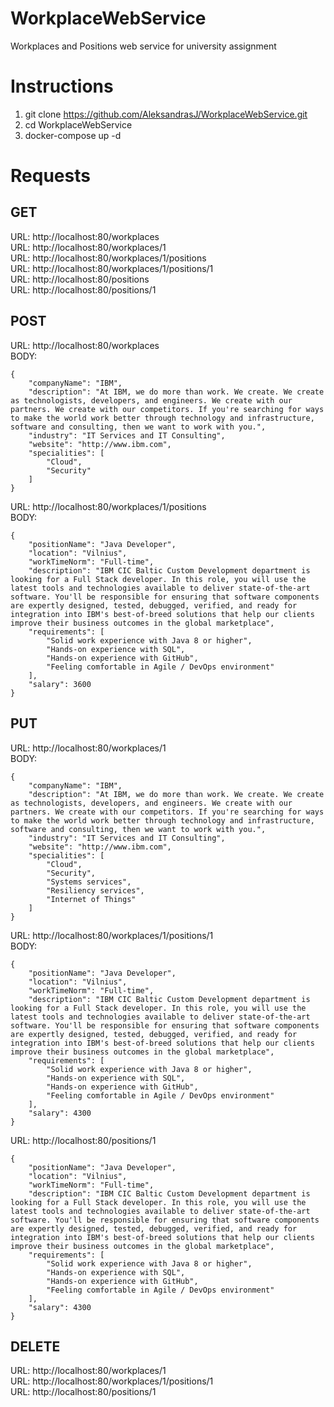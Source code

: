 # WorkplaceWebService

Workplaces and Positions web service for university assignment

# Instructions

1. git clone https://github.com/AleksandrasJ/WorkplaceWebService.git
2. cd WorkplaceWebService
3. docker-compose up -d

# Requests

## GET

URL: http://localhost:80/workplaces<br />
URL: http://localhost:80/workplaces/1<br />
URL: http://localhost:80/workplaces/1/positions<br />
URL: http://localhost:80/workplaces/1/positions/1<br />
URL: http://localhost:80/positions<br />
URL: http://localhost:80/positions/1<br />

## POST

URL: http://localhost:80/workplaces<br />
BODY: 
```
{
    "companyName": "IBM",
    "description": "At IBM, we do more than work. We create. We create as technologists, developers, and engineers. We create with our partners. We create with our competitors. If you're searching for ways to make the world work better through technology and infrastructure, software and consulting, then we want to work with you.",
    "industry": "IT Services and IT Consulting",
    "website": "http://www.ibm.com",
    "specialities": [
        "Cloud",
        "Security"
    ]
}
```
URL: http://localhost:80/workplaces/1/positions<br />
BODY: 
```
{
    "positionName": "Java Developer",
    "location": "Vilnius",
    "workTimeNorm": "Full-time",
    "description": "IBM CIC Baltic Custom Development department is looking for a Full Stack developer. In this role, you will use the latest tools and technologies available to deliver state-of-the-art software. You'll be responsible for ensuring that software components are expertly designed, tested, debugged, verified, and ready for integration into IBM's best-of-breed solutions that help our clients improve their business outcomes in the global marketplace",
    "requirements": [
        "Solid work experience with Java 8 or higher",
        "Hands-on experience with SQL",
        "Hands-on experience with GitHub",
        "Feeling comfortable in Agile / DevOps environment"
    ],
    "salary": 3600
}
```
## PUT

URL: http://localhost:80/workplaces/1<br />
BODY: 
```
{
    "companyName": "IBM",
    "description": "At IBM, we do more than work. We create. We create as technologists, developers, and engineers. We create with our partners. We create with our competitors. If you're searching for ways to make the world work better through technology and infrastructure, software and consulting, then we want to work with you.",
    "industry": "IT Services and IT Consulting",
    "website": "http://www.ibm.com",
    "specialities": [
        "Cloud",
        "Security",
        "Systems services",
        "Resiliency services",
        "Internet of Things"
    ]
}
```
URL: http://localhost:80/workplaces/1/positions/1<br />
BODY: 
```
{
    "positionName": "Java Developer",
    "location": "Vilnius",
    "workTimeNorm": "Full-time",
    "description": "IBM CIC Baltic Custom Development department is looking for a Full Stack developer. In this role, you will use the latest tools and technologies available to deliver state-of-the-art software. You'll be responsible for ensuring that software components are expertly designed, tested, debugged, verified, and ready for integration into IBM's best-of-breed solutions that help our clients improve their business outcomes in the global marketplace",
    "requirements": [
        "Solid work experience with Java 8 or higher",
        "Hands-on experience with SQL",
        "Hands-on experience with GitHub",
        "Feeling comfortable in Agile / DevOps environment"
    ],
    "salary": 4300
}
```
URL: http://localhost:80/positions/1
```
{
    "positionName": "Java Developer",
    "location": "Vilnius",
    "workTimeNorm": "Full-time",
    "description": "IBM CIC Baltic Custom Development department is looking for a Full Stack developer. In this role, you will use the latest tools and technologies available to deliver state-of-the-art software. You'll be responsible for ensuring that software components are expertly designed, tested, debugged, verified, and ready for integration into IBM's best-of-breed solutions that help our clients improve their business outcomes in the global marketplace",
    "requirements": [
        "Solid work experience with Java 8 or higher",
        "Hands-on experience with SQL",
        "Hands-on experience with GitHub",
        "Feeling comfortable in Agile / DevOps environment"
    ],
    "salary": 4300
}
```

## DELETE

URL: http://localhost:80/workplaces/1<br />
URL: http://localhost:80/workplaces/1/positions/1<br />
URL: http://localhost:80/positions/1<br />
